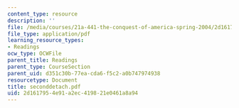 ```yaml
---
content_type: resource
description: ''
file: /media/courses/21a-441-the-conquest-of-america-spring-2004/2d1617954e91a2ec419821e0461a8a94_seconddetach.pdf
file_type: application/pdf
learning_resource_types:
- Readings
ocw_type: OCWFile
parent_title: Readings
parent_type: CourseSection
parent_uid: d351c30b-77ea-cda6-f5c2-a0b747974938
resourcetype: Document
title: seconddetach.pdf
uid: 2d161795-4e91-a2ec-4198-21e0461a8a94
---
```


